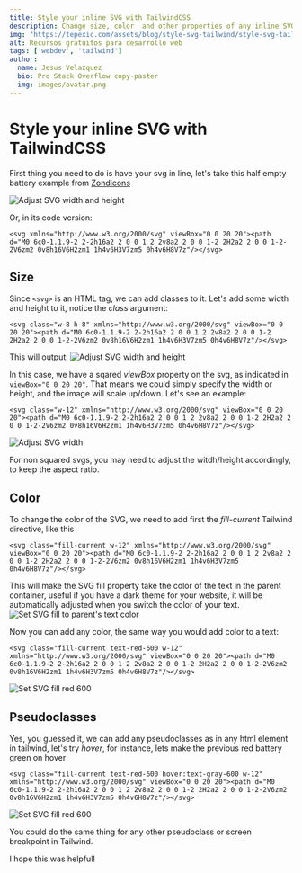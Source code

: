 ```yaml
---
title: Style your inline SVG with TailwindCSS
description: Change size, color  and other properties of any inline SVG with TailwindCSS.
img: "https://tepexic.com/assets/blog/style-svg-tailwind/style-svg-tailwind-3.png"
alt: Recursos gratuitos para desarrollo web
tags: ['webdev', 'tailwind']
author: 
  name: Jesus Velazquez
  bio: Pro Stack Overflow copy-paster
  img: images/avatar.png
---
```

# Style your inline SVG with TailwindCSS

First thing you need to do is have your svg in line, let's take this half empty battery example from [Zondicons](http://www.zondicons.com/icons.html)

![Adjust SVG width and height](https://tepexic.com/assets/blog/style-svg-tailwind/battery-half.svg)

Or, in its code version:
```html[]
<svg xmlns="http://www.w3.org/2000/svg" viewBox="0 0 20 20"><path d="M0 6c0-1.1.9-2 2-2h16a2 2 0 0 1 2 2v8a2 2 0 0 1-2 2H2a2 2 0 0 1-2-2V6zm2 0v8h16V6H2zm1 1h4v6H3V7zm5 0h4v6H8V7z"/></svg>
```

## Size
Since `<svg>` is an HTML tag, we can add classes to it. Let's add some width and height to it, notice the _class_ argument:
```html[]
<svg class="w-8 h-8" xmlns="http://www.w3.org/2000/svg" viewBox="0 0 20 20"><path d="M0 6c0-1.1.9-2 2-2h16a2 2 0 0 1 2 2v8a2 2 0 0 1-2 2H2a2 2 0 0 1-2-2V6zm2 0v8h16V6H2zm1 1h4v6H3V7zm5 0h4v6H8V7z"/></svg>
```
This will output:
![Adjust SVG width and height](https://tepexic.com/assets/blog/style-svg-tailwind/style-svg-tailwind-1.png)


In this case, we have a sqared _viewBox_ property on the svg, as indicated in	`viewBox="0 0 20 20"`. That means we could simply specify the width or height, and the image will scale up/down. Let's see an example:

```html[]
<svg class="w-12" xmlns="http://www.w3.org/2000/svg" viewBox="0 0 20 20"><path d="M0 6c0-1.1.9-2 2-2h16a2 2 0 0 1 2 2v8a2 2 0 0 1-2 2H2a2 2 0 0 1-2-2V6zm2 0v8h16V6H2zm1 1h4v6H3V7zm5 0h4v6H8V7z"/></svg>
```
![Adjust SVG width](https://tepexic.com/assets/blog/style-svg-tailwind/style-svg-tailwind-2.png)

For non squared svgs, you may need to adjust the witdh/height accordingly, to keep the aspect ratio.

## Color
To change the color of the SVG, we need to add first the _fill-current_ Tailwind directive, like this
```html[]
<svg class="fill-current w-12" xmlns="http://www.w3.org/2000/svg" viewBox="0 0 20 20"><path d="M0 6c0-1.1.9-2 2-2h16a2 2 0 0 1 2 2v8a2 2 0 0 1-2 2H2a2 2 0 0 1-2-2V6zm2 0v8h16V6H2zm1 1h4v6H3V7zm5 0h4v6H8V7z"/></svg>
```
This will make the SVG fill property take the color of the text in the parent container, useful if you have a dark theme for your website, it will be automatically adjusted when you switch the color of your text.
![Set SVG fill to parent's text color](https://tepexic.com/assets/blog/style-svg-tailwind/style-svg-tailwind-3.png)

Now you can add any color, the same way you would add color to a text:
```html[]
<svg class="fill-current text-red-600 w-12" xmlns="http://www.w3.org/2000/svg" viewBox="0 0 20 20"><path d="M0 6c0-1.1.9-2 2-2h16a2 2 0 0 1 2 2v8a2 2 0 0 1-2 2H2a2 2 0 0 1-2-2V6zm2 0v8h16V6H2zm1 1h4v6H3V7zm5 0h4v6H8V7z"/></svg>
```
![Set SVG fill red 600](https://tepexic.com/assets/blog/style-svg-tailwind/style-svg-tailwind-4.png)

## Pseudoclasses
Yes, you guessed it, we can add any pseudoclasses as in any html element in tailwind, let's try _hover_, for instance, lets make the previous red battery green on hover
```html[]
<svg class="fill-current text-red-600 hover:text-gray-600 w-12" xmlns="http://www.w3.org/2000/svg" viewBox="0 0 20 20"><path d="M0 6c0-1.1.9-2 2-2h16a2 2 0 0 1 2 2v8a2 2 0 0 1-2 2H2a2 2 0 0 1-2-2V6zm2 0v8h16V6H2zm1 1h4v6H3V7zm5 0h4v6H8V7z"/></svg>
```
![Set SVG fill red 600](https://tepexic.com/assets/blog/style-svg-tailwind/style-svg-tailwind-5.png)

You could do the same thing for any other pseudoclass or screen breakpoint in Tailwind.


I hope this was helpful!
